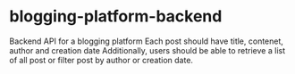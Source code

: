 # blogging-platform-backend
Backend API for a blogging platform Each post should have title, contenet, author and creation date Additionally, users should be able to retrieve a list of all post or filter post by author or creation date.
